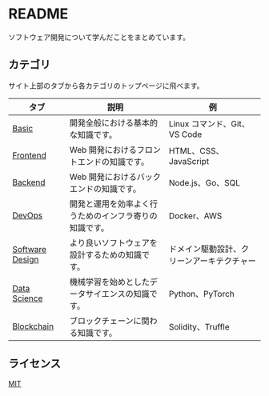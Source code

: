 # README

ソフトウェア開発について学んだことをまとめています。

## カテゴリ

サイト上部のタブから各カテゴリのトップページに飛べます。

| タブ                                            | 説明                                                   | 例                                         |
| ----------------------------------------------- | ------------------------------------------------------ | ------------------------------------------ |
| [Basic](./Basic/index.md)                       | 開発全般における基本的な知識です。                     | Linux コマンド、Git、VS Code               |
| [Frontend](./Frontend/index.md)                 | Web 開発におけるフロントエンドの知識です。             | HTML、CSS、JavaScript                      |
| [Backend](./Backend/index.md)                   | Web 開発におけるバックエンドの知識です。               | Node.js、Go、SQL                           |
| [DevOps](./DevOps/index.md)                     | 開発と運用を効率よく行うためのインフラ寄りの知識です。 | Docker、AWS                                |
| [Software Design](./Software%20Design/index.md) | より良いソフトウェアを設計するための知識です。         | ドメイン駆動設計、クリーンアーキテクチャー |
| [Data Science](./Data%20Science/index.md)       | 機械学習を始めとしたデータサイエンスの知識です。       | Python、PyTorch                            |
| [Blockchain](./Blockchain/index.md)             | ブロックチェーンに関わる知識です。                     | Solidity、Truffle                          |

## ライセンス

[MIT](https://github.com/tighug/til/blob/main/LICENSE)
